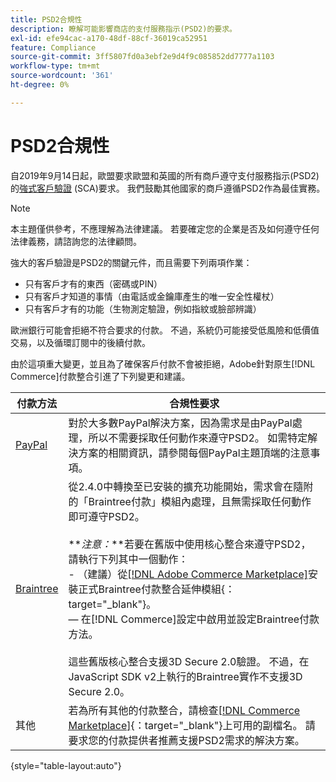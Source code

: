 ```yaml
---
title: PSD2合規性
description: 瞭解可能影響商店的支付服務指示(PSD2)的要求。
exl-id: efe94cac-a170-48df-88cf-36019ca52951
feature: Compliance
source-git-commit: 3ff5807fd0a3ebf2e9d4f9c085852dd7777a1103
workflow-type: tm+mt
source-wordcount: '361'
ht-degree: 0%

---
```


# PSD2合規性

自2019年9月14日起，歐盟要求歐盟和英國的所有商戶遵守支付服務指示(PSD2)的[強式客戶驗證](https://www.cardinalcommerce.com/content-hub/mandates/psd2-sca/understanding-psd2-sca) (SCA)要求。 我們鼓勵其他國家的商戶遵循PSD2作為最佳實務。

>[!NOTE]
>
>本主題僅供參考，不應理解為法律建議。 若要確定您的企業是否及如何遵守任何法律義務，請諮詢您的法律顧問。

強大的客戶驗證是PSD2的關鍵元件，而且需要下列兩項作業：

- 只有客戶才有的東西（密碼或PIN）
- 只有客戶才知道的事情（由電話或金鑰庫產生的唯一安全性權杖）
- 只有客戶才有的功能（生物測定驗證，例如指紋或臉部辨識）

歐洲銀行可能會拒絕不符合要求的付款。 不過，系統仍可能接受低風險和低價值交易，以及循環訂閱中的後續付款。

由於這項重大變更，並且為了確保客戶付款不會被拒絕，Adobe針對原生[!DNL Commerce]付款整合引進了下列變更和建議。

| 付款方法 | 合規性要求 |
|--- |--- |
| [PayPal](../stores-purchase/paypal.md) | 對於大多數PayPal解決方案，因為需求是由PayPal處理，所以不需要採取任何動作來遵守PSD2。 如需特定解決方案的相關資訊，請參閱每個PayPal主題頂端的注意事項。 |
| [Braintree](../stores-purchase/braintree.md) | 從2.4.0中轉換至已安裝的擴充功能開始，需求會在隨附的「Braintree付款」模組內處理，且無需採取任何動作即可遵守PSD2。 <br /><br />**_注意：_**若要在舊版中使用核心整合來遵守PSD2，請執行下列其中一個動作：<br/>- （建議）從[[!DNL Adobe Commerce Marketplace]](https://marketplace.magento.com/catalogsearch/result/?q=braintree#q=braintree&amp;idx=m2_cloud_prod_default_products&amp;p=0&amp;nR%5Bvisibility_search%5D%5B%3D%5D%5B0%5D=1)安裝正式Braintree付款整合延伸模組{：target=&quot;_blank&quot;}。<br/> — 在[!DNL Commerce]設定中啟用並設定Braintree付款方法。<br/><br/>這些舊版核心整合支援3D Secure 2.0驗證。 不過，在JavaScript SDK v2上執行的Braintree實作不支援3D Secure 2.0。 |
| 其他 | 若為所有其他的付款整合，請檢查[[!DNL Commerce Marketplace]](https://marketplace.magento.com/extensions/payments-security/payment-integration.html?_ga=2.108129217.2105547619.1564067043-238341041.1564067043){：target=&quot;_blank&quot;}上可用的副檔名。 請要求您的付款提供者推薦支援PSD2需求的解決方案。 |

{style="table-layout:auto"}

